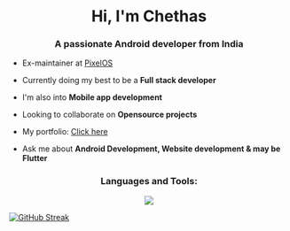 <h1 align="center">Hi, I'm Chethas</h1>
<h3 align="center">A passionate Android developer from India</h3>

- Ex-maintainer at [PixelOS](https://github.com/PixelOS-AOSP/)

- Currently doing my best to be a **Full stack developer**

- I'm also into **Mobile app development**

- Looking to collaborate on **Opensource projects**

- My portfolio: [Click here](https://chethas.vercel.app)

- Ask me about **Android Development, Website development & may be Flutter**


<h3 align="center">Languages and Tools:</h3>
<p align="center">
	<p align="center">
	<a href="https://skillicons.dev">
    		<img src="https://skillicons.dev/icons?i=ableton,androidstudio,azure,bootstrap,c,cpp,css,dart,flutter,git,html,java,js,nextjs,nodejs,react,sqlite,tailwind,py,vscode&perline=10" />
  	</a> 
</p>


<a href="https://git.io/streak-stats"><img src="https://github-readme-streak-stats.herokuapp.com?user=chethazz&theme=react&hide_border=true" alt="GitHub Streak" /></a>
